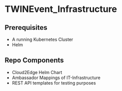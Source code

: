 # TWINEvent_Infrastructure

## Prerequisites 
* A running Kubernetes Cluster 
* Helm

## Repo Components 
* Cloud2Edge Helm Chart
* Ambassador Mappings of IT-Infrastructure
* REST API templates for testing purposes

